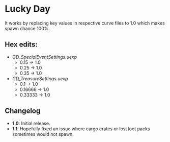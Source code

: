 # Lucky Day

It works by replacing key values in respective curve files to 1.0 which makes spawn chance 100%.

## **Hex edits**:
- *GD_SpecialEventSettings.uexp*
  - 0.15 -> 1.0
  - 0.25 -> 1.0
  - 0.35 -> 1.0
- *GD_TreasureSettings.uexp*
  - 0.1 -> 1.0
  - 0.16666 -> 1.0
  - 0.33333 -> 1.0

## Changelog
- **1.0**: Initial release.
- **1.1**: Hopefully fixed an issue where cargo crates or lost loot packs sometimes would not spawn.